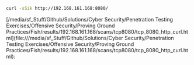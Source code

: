 ```bash
curl -sSik http://192.168.161.168:8080/
```

[/media/sf_Stuff/Github/Solutions/Cyber Security/Penetration Testing Exercises/Offensive Security/Proving Ground Practices/Fish/results/192.168.161.168/scans/tcp8080/tcp_8080_http_curl.html](file:///media/sf_Stuff/Github/Solutions/Cyber Security/Penetration Testing Exercises/Offensive Security/Proving Ground Practices/Fish/results/192.168.161.168/scans/tcp8080/tcp_8080_http_curl.html):

```


```
